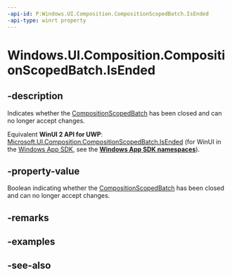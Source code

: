 ```yaml
---
-api-id: P:Windows.UI.Composition.CompositionScopedBatch.IsEnded
-api-type: winrt property
---
```


<!-- Property syntax
public bool IsEnded { get; }
-->

# Windows.UI.Composition.CompositionScopedBatch.IsEnded

## -description
Indicates whether the [CompositionScopedBatch](compositionscopedbatch.md) has been closed and can no longer accept changes.

Equivalent **WinUI 2 API for UWP**: [Microsoft.UI.Composition.CompositionScopedBatch.IsEnded](/windows/winui/api/microsoft.ui.composition.compositionscopedbatch.isended) (for WinUI in the [Windows App SDK](/windows/apps/windows-app-sdk/), see the **[Windows App SDK namespaces](/windows/windows-app-sdk/api/winrt/)**).

## -property-value
Boolean indicating whether the [CompositionScopedBatch](compositionscopedbatch.md) has been closed and can no longer accept changes.

## -remarks

## -examples

## -see-also
